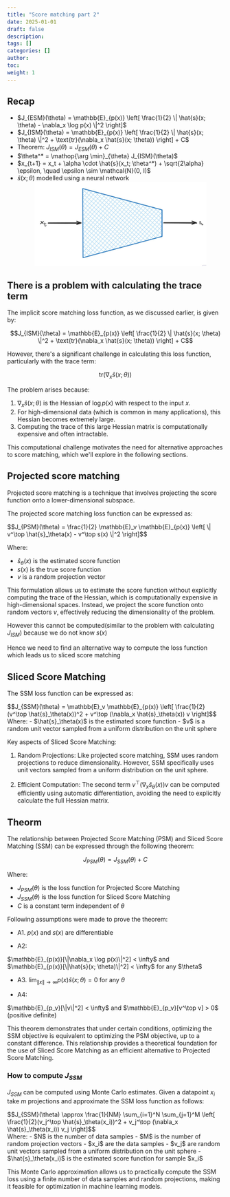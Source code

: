 ```yaml
---
title: "Score matching part 2"
date: 2025-01-01
draft: false
description:
tags: []
categories: []
author:
toc:
weight: 1
---
```


## Recap
- $J_{ESM}(\theta) = \mathbb{E}_{p(x)} \left[ \frac{1}{2} \| \hat{s}(x; \theta) - \nabla_x \log p(x) \|^2 \right]$
- $J_{ISM}(\theta) = \mathbb{E}_{p(x)} \left[ \frac{1}{2} \| \hat{s}(x; \theta) \|^2 + \text{tr}(\nabla_x \hat{s}(x; \theta)) \right] + C$
- Theorem: $J_{ISM}(\theta) = J_{ESM}(\theta) + C$
- <div class="math-katex">$\theta^* = \mathop{\arg \min}_{\theta} J_{ISM}(\theta)$</div>
- $x_{t+1} = x_t + \alpha \cdot \hat{s}(x_t; \theta^*) + \sqrt{2\alpha} \epsilon, \quad \epsilon \sim \mathcal{N}(0, I)$
- $\hat{s}(x; \theta)$ modelled using a neural network
  <div style="text-align: center;"><img src="https://raw.githubusercontent.com/victor-explore/ADRL-Notes/refs/heads/main/39.JPG" alt="Image Description" width="400" height="auto"/></div> 

## There is a problem with calculating the trace term
The implicit score matching loss function, as we discussed earlier, is given by:

$$J_{ISM}(\theta) = \mathbb{E}_{p(x)} \left[ \frac{1}{2} \| \hat{s}(x; \theta) \|^2 + \text{tr}(\nabla_x \hat{s}(x; \theta)) \right] + C$$

However, there's a significant challenge in calculating this loss function, particularly with the trace term:

$$\text{tr}(\nabla_x \hat{s}(x; \theta))$$

The problem arises because:

1. $\nabla_x \hat{s}(x; \theta)$ is the Hessian of $\log p(x)$ with respect to the input $x$.
2. For high-dimensional data (which is common in many applications), this Hessian becomes extremely large.
3. Computing the trace of this large Hessian matrix is computationally expensive and often intractable.

This computational challenge motivates the need for alternative approaches to score matching, which we'll explore in the following sections.

## Projected score matching
Projected score matching is a technique that involves projecting the score function onto a lower-dimensional subspace.

The projected score matching loss function can be expressed as:
<div class="math-katex">
$$J_{PSM}(\theta) = \frac{1}{2} \mathbb{E}_v \mathbb{E}_{p(x)} \left[ \| v^\top \hat{s}_\theta(x) - v^\top s(x) \|^2 \right]$$
</div>

Where:
- $\hat{s}_\theta(x)$ is the estimated score function
- $s(x)$ is the true score function
- $v$ is a random projection vector

This formulation allows us to estimate the score function without explicitly computing the trace of the Hessian, which is computationally expensive in high-dimensional spaces. Instead, we project the score function onto random vectors $v$, effectively reducing the dimensionality of the problem.

However this cannot be computed(similar to the problem with calculating $J_{ISM}$) because we do not know $s(x)$

Hence we need to find an alternative way to compute the loss function which leads us to sliced score matching


## Sliced Score Matching


The SSM loss function can be expressed as:
<div class="math-katex">
$$J_{SSM}(\theta) = \mathbb{E}_v \mathbb{E}_{p(x)} \left[ \frac{1}{2}(v^\top \hat{s}_\theta(x))^2 + v^\top (\nabla_x \hat{s}_\theta(x)) v \right]$$
</div>
Where:
- $\hat{s}_\theta(x)$ is the estimated score function
- $v$ is a random unit vector sampled from a uniform distribution on the unit sphere

Key aspects of Sliced Score Matching:

1. Random Projections: Like projected score matching, SSM uses random projections to reduce dimensionality. However, SSM specifically uses unit vectors sampled from a uniform distribution on the unit sphere.

2. Efficient Computation: The second term $v^\top (\nabla_x \hat{s}_\theta(x)) v$ can be computed efficiently using automatic differentiation, avoiding the need to explicitly calculate the full Hessian matrix.

## Theorm

The relationship between Projected Score Matching (PSM) and Sliced Score Matching (SSM) can be expressed through the following theorem:

$$J_{PSM}(\theta) = J_{SSM}(\theta) + C$$

Where:
- $J_{PSM}(\theta)$ is the loss function for Projected Score Matching
- $J_{SSM}(\theta)$ is the loss function for Sliced Score Matching
- $C$ is a constant term independent of $\theta$

Following assumptions were made to prove the theorem:

- A1. $p(x)$ and $s(x)$ are differentiable

- A2:
<div class="math-katex">$\mathbb{E}_{p(x)}[\|\nabla_x \log p(x)\|^2] < \infty$ and $\mathbb{E}_{p(x)}[\|\hat{s}(x; \theta)\|^2] < \infty$ for any $\theta$</div>

- A3. $\lim_{\|x\| \to \infty} p(x)\hat{s}(x; \theta) = 0$ for any $\theta$

- A4:
<div class="math-katex">$\mathbb{E}_{p_v}[\|v\|^2] < \infty$ and $\mathbb{E}_{p_v}[v^\top v] > 0$ (positive definite)</div>

This theorem demonstrates that under certain conditions, optimizing the SSM objective is equivalent to optimizing the PSM objective, up to a constant difference. This relationship provides a theoretical foundation for the use of Sliced Score Matching as an efficient alternative to Projected Score Matching.


### How to compute $J_{SSM}$
$J_{SSM}$ can be computed using Monte Carlo estimates. Given a datapoint ${x_i}$ take $m$ projections and approximate the SSM loss function as follows:
<div class="math-katex">
$$J_{SSM}(\theta) \approx \frac{1}{NM} \sum_{i=1}^N \sum_{j=1}^M \left[ \frac{1}{2}(v_j^\top \hat{s}_\theta(x_i))^2 + v_j^\top (\nabla_x \hat{s}_\theta(x_i)) v_j \right]$$
</div>
Where:
- $N$ is the number of data samples
- $M$ is the number of random projection vectors
- $x_i$ are the data samples
- $v_j$ are random unit vectors sampled from a uniform distribution on the unit sphere
- $\hat{s}_\theta(x_i)$ is the estimated score function for sample $x_i$

This Monte Carlo approximation allows us to practically compute the SSM loss using a finite number of data samples and random projections, making it feasible for optimization in machine learning models.



